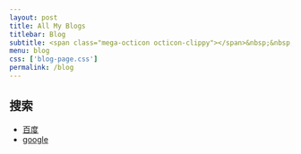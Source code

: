```yaml
---
layout: post
title: All My Blogs
titlebar: Blog
subtitle: <span class="mega-octicon octicon-clippy"></span>&nbsp;&nbsp; Take notes about everything new
menu: blog
css: ['blog-page.css']
permalink: /blog
---
```



## 搜索

- [百度](http://www.baidu.com)
- [google](https://www.google.com/)

